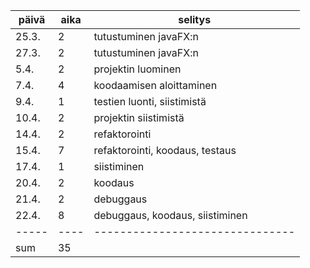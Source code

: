 | päivä | aika | selitys |
| ----- | ---- | ------- |
| 25.3. | 2    | tutustuminen javaFX:n           |
| 27.3. | 2    | tutustuminen javaFX:n           | 
| 5.4.  | 2    | projektin luominen              |
| 7.4.  | 4    | koodaamisen aloittaminen        |
| 9.4.  | 1    | testien luonti, siistimistä     |
| 10.4. | 2    | projektin siistimistä           |
| 14.4. | 2    | refaktorointi                   |
| 15.4. | 7    | refaktorointi, koodaus, testaus |
| 17.4. | 1    | siistiminen			 |
| 20.4. | 2    | koodaus			 |
| 21.4. | 2    | debuggaus			 |
| 22.4. | 8    | debuggaus, koodaus, siistiminen |
| ----- | ---- | ------------------------------- |
| sum   | 35   |
